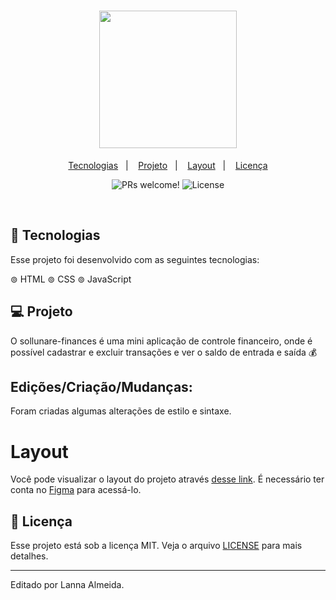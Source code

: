 
<h1 align="center">
  <img src="https://i.pinimg.com/originals/0b/cd/55/0bcd55d23ddd537787bf42cd7d0c4ae1.gif" width="220px">
</h1>

<p align="center">
  <a href="#-tecnologias">Tecnologias</a>&nbsp;&nbsp;&nbsp;|&nbsp;&nbsp;&nbsp;
  <a href="#-projeto">Projeto</a>&nbsp;&nbsp;&nbsp;|&nbsp;&nbsp;&nbsp;
  <a href="#-layout">Layout</a>&nbsp;&nbsp;&nbsp;|&nbsp;&nbsp;&nbsp;
  <a href="#memo-licença">Licença</a>
</p>

<p align="center">
 <img src="https://img.shields.io/static/v1?label=PRs&message=welcome&color=49AA26&labelColor=000000" alt="PRs welcome!" />

  <img alt="License" src="https://img.shields.io/static/v1?label=license&message=MIT&color=49AA26&labelColor=000000">
</p>

<br>


## 🚀 Tecnologias

Esse projeto foi desenvolvido com as seguintes tecnologias:

⊚ HTML
⊚ CSS
⊚ JavaScript

## 💻 Projeto

O sollunare-finances é uma mini aplicação de controle financeiro, onde é possível cadastrar e excluir transações e ver o saldo de entrada e saída 💰

## Edições/Criação/Mudanças:

Foram criadas algumas alterações de estilo e sintaxe.

# Layout

Você pode visualizar o layout do projeto através [desse link](https://www.figma.com/file/7Vu9DzUaCZIV4nibzkjgB4/dev.finance%24-Maratona-Discover). É necessário ter conta no [Figma](https://figma.com) para acessá-lo.

## :memo: Licença

Esse projeto está sob a licença MIT. Veja o arquivo [LICENSE](LICENSE.md) para mais detalhes.

---

Editado por Lanna Almeida.
